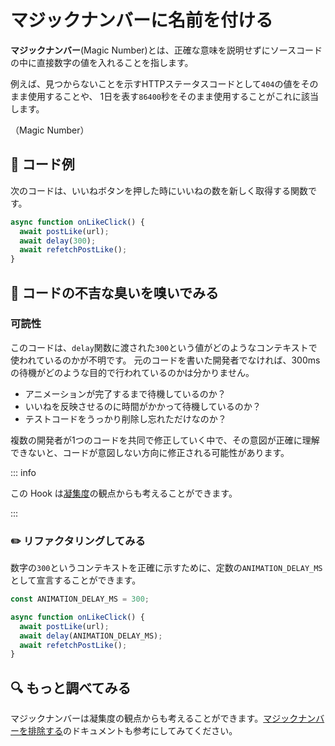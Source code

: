 # マジックナンバーに名前を付ける

<div style="margin-top: 16px">
<Badge type="info" text="可読性" />
</div>

**マジックナンバー**(Magic Number)とは、正確な意味を説明せずにソースコードの中に直接数字の値を入れることを指します。

例えば、見つからないことを示すHTTPステータスコードとして`404`の値をそのまま使用することや、
1日を表す`86400`秒をそのまま使用することがこれに該当します。

（Magic Number）

## 📝 コード例

次のコードは、いいねボタンを押した時にいいねの数を新しく取得する関数です。

```typescript 3
async function onLikeClick() {
  await postLike(url);
  await delay(300);
  await refetchPostLike();
}
```

## 👃 コードの不吉な臭いを嗅いでみる

### 可読性

このコードは、`delay`関数に渡された`300`という値がどのようなコンテキストで使われているのかが不明です。
元のコードを書いた開発者でなければ、300msの待機がどのような目的で行われているのかは分かりません。

- アニメーションが完了するまで待機しているのか？
- いいねを反映させるのに時間がかかって待機しているのか？
- テストコードをうっかり削除し忘れただけなのか？

複数の開発者が1つのコードを共同で修正していく中で、その意図が正確に理解できないと、コードが意図しない方向に修正される可能性があります。

::: info

この Hook は[凝集度](./magic-number-cohesion.md)の観点からも考えることができます。

:::

### ✏️ リファクタリングしてみる

数字の`300`というコンテキストを正確に示すために、定数の`ANIMATION_DELAY_MS`として宣言することができます。

```typescript 1,5
const ANIMATION_DELAY_MS = 300;

async function onLikeClick() {
  await postLike(url);
  await delay(ANIMATION_DELAY_MS);
  await refetchPostLike();
}
```

## 🔍 もっと調べてみる

マジックナンバーは凝集度の観点からも考えることができます。[マジックナンバーを排除する](./magic-number-cohesion.md)のドキュメントも参考にしてみてください。
